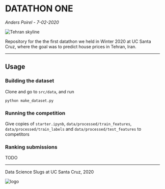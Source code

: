 # DATATHON ONE
*Anders Poirel - 7-02-2020*

![Tehran skyline](https://www.nationsonline.org/gallery/Iran/Tehran-view-from-the-Tabiat-Bridge.jpg)

Repository for the the first datathon we held in Winter 2020 at UC Santa Cruz, where the goal was to predict house prices in Tehran, Iran.

___

## Usage

### Building the dataset

Clone and go to `src/data`, and run 
```
python make_dataset.py
```
### Running the competition

Give copies of `starter.ipynb`, `data/processed/train_features`, `data/processed/train_labels` and `data/processed/test_features` to competitors

### Ranking submissions

TODO


___
Data Science Slugs at UC Santa Cruz, 2020 

![logo](https://avatars1.githubusercontent.com/u/47585658?s=200&v=4)